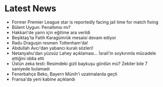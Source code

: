 # Latest News
-  Former Premier League star is reportedly facing jail time for match fixing
-  Bülent Uygun: Penaltımsı mı?
-  Hakkari'de yarın için eğitime ara verildi
-  Beşiktaş'ta Fatih Karagümrük mesaisi devam ediyor
-  Radu Draguşin resmen Tottenham'da!
-  Abdullah Avcı'dan yabancı kuralı sözleri!
-  Netanyahu'dan yüzsüz Lahey açıklaması... İsrail'in soykırımla mücadele ettiğini iddia etti
-  Üstün zeka testi: Resimdeki gizli baykuşu gördün mü? Zekiler bile 7 saniyede bulamadı
-  Fenerbahçe Beko, Bayern Münih'i uzatmalarda geçti
-  Fransa'da yeni kabine açıklandı
